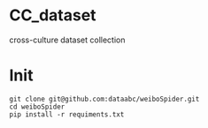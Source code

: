 # CC_dataset
cross-culture dataset collection

# Init
```shell
git clone git@github.com:dataabc/weiboSpider.git
cd weiboSpider
pip install -r requiments.txt
```
